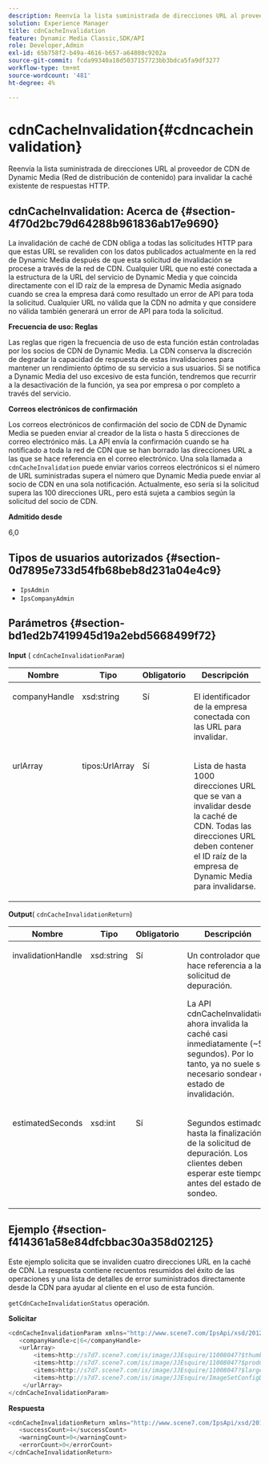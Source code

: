 ```yaml
---
description: Reenvía la lista suministrada de direcciones URL al proveedor de CDN de Dynamic Media (Red de distribución de contenido) para invalidar la caché existente de respuestas HTTP.
solution: Experience Manager
title: cdnCacheInvalidation
feature: Dynamic Media Classic,SDK/API
role: Developer,Admin
exl-id: 65b758f2-b49a-4616-b657-a64808c9202a
source-git-commit: fcda99340a18d5037157723bb3bdca5fa9df3277
workflow-type: tm+mt
source-wordcount: '481'
ht-degree: 4%

---
```


# cdnCacheInvalidation{#cdncacheinvalidation}

Reenvía la lista suministrada de direcciones URL al proveedor de CDN de Dynamic Media (Red de distribución de contenido) para invalidar la caché existente de respuestas HTTP.

## cdnCacheInvalidation: Acerca de {#section-4f70d2bc79d64288b961836ab17e9690}

La invalidación de caché de CDN obliga a todas las solicitudes HTTP para que estas URL se revaliden con los datos publicados actualmente en la red de Dynamic Media después de que esta solicitud de invalidación se procese a través de la red de CDN. Cualquier URL que no esté conectada a la estructura de la URL del servicio de Dynamic Media y que coincida directamente con el ID raíz de la empresa de Dynamic Media asignado cuando se crea la empresa dará como resultado un error de API para toda la solicitud. Cualquier URL no válida que la CDN no admita y que considere no válida también generará un error de API para toda la solicitud.

**Frecuencia de uso: Reglas**

Las reglas que rigen la frecuencia de uso de esta función están controladas por los socios de CDN de Dynamic Media. La CDN conserva la discreción de degradar la capacidad de respuesta de estas invalidaciones para mantener un rendimiento óptimo de su servicio a sus usuarios. Si se notifica a Dynamic Media del uso excesivo de esta función, tendremos que recurrir a la desactivación de la función, ya sea por empresa o por completo a través del servicio.

**Correos electrónicos de confirmación**

Los correos electrónicos de confirmación del socio de CDN de Dynamic Media se pueden enviar al creador de la lista o hasta 5 direcciones de correo electrónico más. La API envía la confirmación cuando se ha notificado a toda la red de CDN que se han borrado las direcciones URL a las que se hace referencia en el correo electrónico. Una sola llamada a `cdnCacheInvalidation` puede enviar varios correos electrónicos si el número de URL suministradas supera el número que Dynamic Media puede enviar al socio de CDN en una sola notificación. Actualmente, eso sería si la solicitud supera las 100 direcciones URL, pero está sujeta a cambios según la solicitud del socio de CDN.

**Admitido desde**

6,0

## Tipos de usuarios autorizados {#section-0d7895e733d54fb68beb8d231a04e4c9}

* `IpsAdmin`
* `IpsCompanyAdmin`

## Parámetros {#section-bd1ed2b7419945d19a2ebd5668499f72}

**Input** (  `cdnCacheInvalidationParam`)

<table id="table_EDD1875264C846BE951869D528A90D73"> 
 <thead> 
  <tr> 
   <th class="entry"> <b> Nombre</b> </th> 
   <th class="entry"> <b> Tipo</b> </th> 
   <th class="entry"> <b> Obligatorio</b> </th> 
   <th class="entry"> <b> Descripción</b> </th> 
  </tr> 
 </thead>
 <tbody> 
  <tr valign="top"> 
   <td> <p> <span class="codeph"> <span class="varname"> companyHandle</span> </span> </p> </td> 
   <td> <p> <span class="codeph"> xsd:string</span> </p> </td> 
   <td> <p> Sí </p> </td> 
   <td> <p> El identificador de la empresa conectada con las URL para invalidar. </p> </td> 
  </tr> 
  <tr valign="top"> 
   <td> <p> <span class="codeph"> <span class="varname"> urlArray</span> </span> </p> </td> 
   <td> <p> <span class="codeph"> tipos:UrlArray</span> </p> </td> 
   <td> <p> Sí </p> </td> 
   <td> <p> Lista de hasta 1000 direcciones URL que se van a invalidar desde la caché de CDN. Todas las direcciones URL deben contener el ID raíz de la empresa de Dynamic Media para invalidarse. </p> </td> 
  </tr> 
 </tbody> 
</table>

**Output**(  `cdnCacheInvalidationReturn`)

<table id="table_1D947C1BF8864820AD7BA0CDC0F076F9"> 
 <thead> 
  <tr> 
   <th class="entry"> <b> Nombre</b> </th> 
   <th class="entry"> <b> Tipo</b> </th> 
   <th class="entry"> <b> Obligatorio</b> </th> 
   <th class="entry"> <b> Descripción</b> </th> 
  </tr> 
 </thead>
 <tbody> 
  <tr valign="top"> 
   <td colname="col1"> <p><span class="codeph"><span class="varname"> invalidationHandle</span></span> </p> </td> 
   <td colname="col2"> <p><span class="codeph"> xsd:string</span> </p> </td> 
   <td colname="col3"> <p>Sí </p> </td> 
   <td colname="col4"> <p>Un controlador que hace referencia a la solicitud de depuración. </p> <p>La API <span class="codeph"> cdnCacheInvalidation</span> ahora invalida la caché casi inmediatamente (~5 segundos). Por lo tanto, ya no suele ser necesario sondear el estado de invalidación. </p> 
    <!--<p>The next three paragraphs were added as per CQDOC-13840 With the migration from Akamai v2 API's to fast purge, purging time is now approximately 5 seconds. You are no longer required to poll on the purge URL to find out the status of the purge request.</p>--> 
    <!--<p>The cache invalidation handle used to contained the company ID, the user account type used (small or large), and the purge url. With the release of 2019R1, <codeph>invalidationHandle</codeph> now contains just the company ID and the purge ID. </p>--> 
    <!--<p>Prior to 2019R1, two different Akamai users were being used for each geography (for example, <codeph>cdninvalidatesmallemea</codeph> and <codeph>cdninvalidatelargeemea</codeph>) to invalidate requests, depending on the number of URLs in each request. This functionality was done so that a small request was not blocked because of a large request. Now, with fast purge in 2019R1, the purge is nearly instantaneous, two users are no longer needed, and only one account is used. </p>--> </td> 
  </tr> 
  <tr valign="top"> 
   <td colname="col1"> <p><span class="codeph"><span class="varname"> estimatedSeconds</span></span> </p> </td> 
   <td colname="col2"> <p><span class="codeph"> xsd:int</span> </p> </td> 
   <td colname="col3"> <p>Sí </p> </td> 
   <td colname="col4"> <p>Segundos estimados hasta la finalización de la solicitud de depuración. Los clientes deben esperar este tiempo antes del estado de sondeo. </p> </td> 
  </tr> 
 </tbody> 
</table>

## Ejemplo {#section-f414361a58e84dfcbbac30a358d02125}

Este ejemplo solicita que se invaliden cuatro direcciones URL en la caché de CDN. La respuesta contiene recuentos resumidos del éxito de las operaciones y una lista de detalles de error suministrados directamente desde la CDN para ayudar al cliente en el uso de esta función.

`getCdnCacheInvalidationStatus` operación.

**Solicitar**

```java
<cdnCacheInvalidationParam xmlns="http://www.scene7.com/IpsApi/xsd/2012-02-14">
   <companyHandle>c|6</companyHandle>
   <urlArray>
       <items>http://s7d7.scene7.com/is/image/JJEsquire/11008047?$thumbnail$</items>
       <items>http://s7d7.scene7.com/is/image/JJEsquire/11008047?$product$</items>
       <items>http://s7d7.scene7.com/is/image/JJEsquire/11008047?$large$</items>
       <items>http://s7d7.scene7.com/is/image/JJEsquire/ImageSetConfigDefaults?req=userdata</items>
    </urlArray>
</cdnCacheInvalidationParam>
```

**Respuesta**

```java
<cdnCacheInvalidationReturn xmlns="http://www.scene7.com/IpsApi/xsd/2012-02-14">
   <successCount>4</successCount>
   <warningCount>0</warningCount>
   <errorCount>0</errorCount>
</cdnCacheInvalidationReturn>
```
